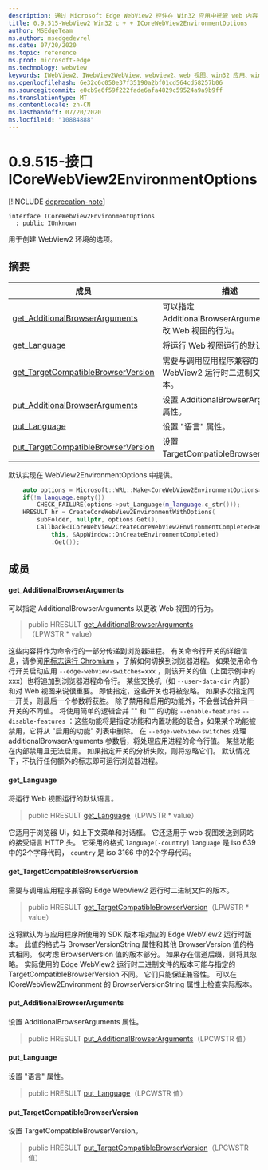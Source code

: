 ```yaml
---
description: 通过 Microsoft Edge WebView2 控件在 Win32 应用中托管 web 内容
title: 0.9.515-WebView2 Win32 c + + ICoreWebView2EnvironmentOptions
author: MSEdgeTeam
ms.author: msedgedevrel
ms.date: 07/20/2020
ms.topic: reference
ms.prod: microsoft-edge
ms.technology: webview
keywords: IWebView2、IWebView2WebView、webview2、web 视图、win32 应用、win32、edge、ICoreWebView2、ICoreWebView2Controller、浏览器控件、边缘 html
ms.openlocfilehash: 6e32c6c050e37f35190a2bf01cd564cd58257b06
ms.sourcegitcommit: e0cb9e6f59f222fade6afa4829c59524a9a9b9ff
ms.translationtype: MT
ms.contentlocale: zh-CN
ms.lasthandoff: 07/20/2020
ms.locfileid: "10884888"
---
```

# 0.9.515-接口 ICoreWebView2EnvironmentOptions 

[!INCLUDE [deprecation-note](../../includes/deprecation-note.md)]

```
interface ICoreWebView2EnvironmentOptions
  : public IUnknown
```

用于创建 WebView2 环境的选项。

## 摘要

 成员                        | 描述
--------------------------------|---------------------------------------------
[get_AdditionalBrowserArguments](#get_additionalbrowserarguments) | 可以指定 AdditionalBrowserArguments 以更改 Web 视图的行为。
[get_Language](#get_language) | 将运行 Web 视图运行的默认语言。
[get_TargetCompatibleBrowserVersion](#get_targetcompatiblebrowserversion) | 需要与调用应用程序兼容的 Edge WebView2 运行时二进制文件的版本。
[put_AdditionalBrowserArguments](#put_additionalbrowserarguments) | 设置 AdditionalBrowserArguments 属性。
[put_Language](#put_language) | 设置 "语言" 属性。
[put_TargetCompatibleBrowserVersion](#put_targetcompatiblebrowserversion) | 设置 TargetCompatibleBrowserVersion。

默认实现在 WebView2EnvironmentOptions 中提供。

```cpp
    auto options = Microsoft::WRL::Make<CoreWebView2EnvironmentOptions>();
    if(!m_language.empty())
        CHECK_FAILURE(options->put_Language(m_language.c_str()));
    HRESULT hr = CreateCoreWebView2EnvironmentWithOptions(
        subFolder, nullptr, options.Get(),
        Callback<ICoreWebView2CreateCoreWebView2EnvironmentCompletedHandler>(
            this, &AppWindow::OnCreateEnvironmentCompleted)
            .Get());
```

## 成员

#### get_AdditionalBrowserArguments 

可以指定 AdditionalBrowserArguments 以更改 Web 视图的行为。

> public HRESULT [get_AdditionalBrowserArguments](#get_additionalbrowserarguments)（LPWSTR * value）

这些内容将作为命令行的一部分传递到浏览器进程。 有关命令行开关的详细信息，请参阅[用标志运行 Chromium](https://aka.ms/RunChromiumWithFlags) ，了解如何切换到浏览器进程。 如果使用命令行开关启动应用 `--edge-webview-switches=xxx` ，则该开关的值（上面示例中的 xxx）也将追加到浏览器进程命令行。 某些交换机（如 `--user-data-dir` 内部）和对 Web 视图来说很重要。 即使指定，这些开关也将被忽略。 如果多次指定同一开关，则最后一个参数将获胜。 除了禁用和启用的功能外，不会尝试合并同一开关的不同值。 将使用简单的逻辑合并 "" 和 "" 的功能 `--enable-features` `--disable-features` ：这些功能将是指定功能和内置功能的联合，如果某个功能被禁用，它将从 "启用的功能" 列表中删除。 在 `--edge-webview-switches` 处理 additionalBrowserArguments 参数后，将处理应用进程的命令行值。 某些功能在内部禁用且无法启用。 如果指定开关的分析失败，则将忽略它们。 默认情况下，不执行任何额外的标志即可运行浏览器进程。

#### get_Language 

将运行 Web 视图运行的默认语言。

> public HRESULT [get_Language](#get_language)（LPWSTR * value）

它适用于浏览器 Ui，如上下文菜单和对话框。 它还适用于 web 视图发送到网站的接受语言 HTTP 头。 它采用的格式 `language[-country]` `language` 是 iso 639 中的2个字母代码， `country` 是 iso 3166 中的2个字母代码。

#### get_TargetCompatibleBrowserVersion 

需要与调用应用程序兼容的 Edge WebView2 运行时二进制文件的版本。

> public HRESULT [get_TargetCompatibleBrowserVersion](#get_targetcompatiblebrowserversion)（LPWSTR * value）

这将默认为与应用程序所使用的 SDK 版本相对应的 Edge WebView2 运行时版本。 此值的格式与 BrowserVersionString 属性和其他 BrowserVersion 值的格式相同。 仅考虑 BrowserVersion 值的版本部分。 如果存在信道后缀，则将其忽略。 实际使用的 Edge WebView2 运行时二进制文件的版本可能与指定的 TargetCompatibleBrowserVersion 不同。 它们只能保证兼容性。 可以在 ICoreWebView2Environment 的 BrowserVersionString 属性上检查实际版本。

#### put_AdditionalBrowserArguments 

设置 AdditionalBrowserArguments 属性。

> public HRESULT [put_AdditionalBrowserArguments](#put_additionalbrowserarguments)（LPCWSTR 值）

#### put_Language 

设置 "语言" 属性。

> public HRESULT [put_Language](#put_language)（LPCWSTR 值）

#### put_TargetCompatibleBrowserVersion 

设置 TargetCompatibleBrowserVersion。

> public HRESULT [put_TargetCompatibleBrowserVersion](#put_targetcompatiblebrowserversion)（LPCWSTR 值）

